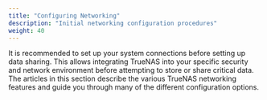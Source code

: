 ```yaml
---
title: "Configuring Networking"
description: "Initial networking configuration procedures"
weight: 40
---
```


It is recommended to set up your system connections before setting up data sharing.
This allows integrating TrueNAS into your specific security and network environment before attempting to store or share critical data.
The articles in this section describe the various TrueNAS networking features and guide you through many of the different configuration options.
